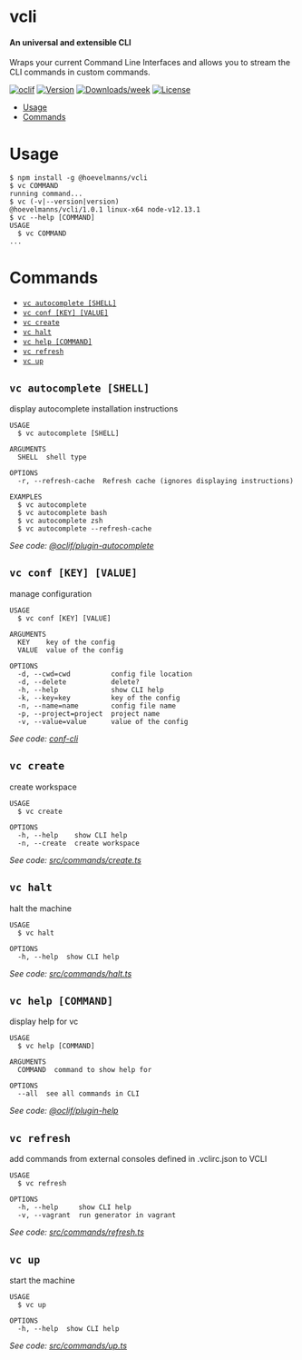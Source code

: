 vcli
====

#### An universal and extensible CLI
Wraps your current Command Line Interfaces and allows you to stream the CLI commands in custom commands. 


[![oclif](https://img.shields.io/badge/cli-oclif-brightgreen.svg)](https://oclif.io)
[![Version](https://img.shields.io/npm/v/vcli.svg)](https://npmjs.org/package/@hoevelmanns/vcli)
[![Downloads/week](https://img.shields.io/npm/dw/vcli.svg)](https://npmjs.org/package/@hoevelmanns/vcli)
[![License](https://img.shields.io/npm/l/vcli.svg)](https://github.com/hoevelmanns/vcli/blob/master/package.json)

<!-- toc -->
* [Usage](#usage)
* [Commands](#commands)
<!-- tocstop -->
# Usage
<!-- usage -->
```sh-session
$ npm install -g @hoevelmanns/vcli
$ vc COMMAND
running command...
$ vc (-v|--version|version)
@hoevelmanns/vcli/1.0.1 linux-x64 node-v12.13.1
$ vc --help [COMMAND]
USAGE
  $ vc COMMAND
...
```
<!-- usagestop -->
# Commands
<!-- commands -->
* [`vc autocomplete [SHELL]`](#vc-autocomplete-shell)
* [`vc conf [KEY] [VALUE]`](#vc-conf-key-value)
* [`vc create`](#vc-create)
* [`vc halt`](#vc-halt)
* [`vc help [COMMAND]`](#vc-help-command)
* [`vc refresh`](#vc-refresh)
* [`vc up`](#vc-up)

## `vc autocomplete [SHELL]`

display autocomplete installation instructions

```
USAGE
  $ vc autocomplete [SHELL]

ARGUMENTS
  SHELL  shell type

OPTIONS
  -r, --refresh-cache  Refresh cache (ignores displaying instructions)

EXAMPLES
  $ vc autocomplete
  $ vc autocomplete bash
  $ vc autocomplete zsh
  $ vc autocomplete --refresh-cache
```

_See code: [@oclif/plugin-autocomplete](https://github.com/oclif/plugin-autocomplete/blob/v0.2.0/src/commands/autocomplete/index.ts)_

## `vc conf [KEY] [VALUE]`

manage configuration

```
USAGE
  $ vc conf [KEY] [VALUE]

ARGUMENTS
  KEY    key of the config
  VALUE  value of the config

OPTIONS
  -d, --cwd=cwd          config file location
  -d, --delete           delete?
  -h, --help             show CLI help
  -k, --key=key          key of the config
  -n, --name=name        config file name
  -p, --project=project  project name
  -v, --value=value      value of the config
```

_See code: [conf-cli](https://github.com/natzcam/conf-cli/blob/v0.1.9/src/commands/conf.ts)_

## `vc create`

create workspace

```
USAGE
  $ vc create

OPTIONS
  -h, --help    show CLI help
  -n, --create  create workspace
```

_See code: [src/commands/create.ts](https://github.com/hoevelmanns/vcli/blob/v1.0.1/src/commands/create.ts)_

## `vc halt`

halt the machine

```
USAGE
  $ vc halt

OPTIONS
  -h, --help  show CLI help
```

_See code: [src/commands/halt.ts](https://github.com/hoevelmanns/vcli/blob/v1.0.1/src/commands/halt.ts)_

## `vc help [COMMAND]`

display help for vc

```
USAGE
  $ vc help [COMMAND]

ARGUMENTS
  COMMAND  command to show help for

OPTIONS
  --all  see all commands in CLI
```

_See code: [@oclif/plugin-help](https://github.com/oclif/plugin-help/blob/v3.1.0/src/commands/help.ts)_

## `vc refresh`

add commands from external consoles defined in .vclirc.json to VCLI

```
USAGE
  $ vc refresh

OPTIONS
  -h, --help     show CLI help
  -v, --vagrant  run generator in vagrant
```

_See code: [src/commands/refresh.ts](https://github.com/hoevelmanns/vcli/blob/v1.0.1/src/commands/refresh.ts)_

## `vc up`

start the machine

```
USAGE
  $ vc up

OPTIONS
  -h, --help  show CLI help
```

_See code: [src/commands/up.ts](https://github.com/hoevelmanns/vcli/blob/v1.0.1/src/commands/up.ts)_
<!-- commandsstop -->
